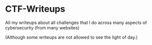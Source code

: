 # CTF-Writeups
All my writeups about all challenges that I do across many aspects of cybersecurity (from many websites)

(Although some writeups are not allowed to see the light of day.)
